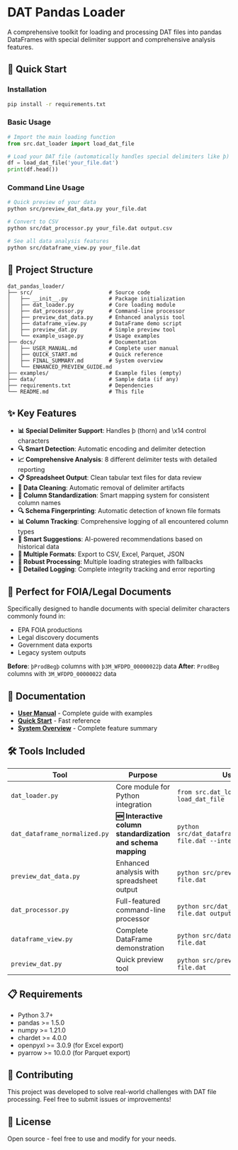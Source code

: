 # DAT Pandas Loader

A comprehensive toolkit for loading and processing DAT files into pandas DataFrames with special delimiter support and comprehensive analysis features.

## 🚀 Quick Start

### Installation
```bash
pip install -r requirements.txt
```

### Basic Usage
```python
# Import the main loading function
from src.dat_loader import load_dat_file

# Load your DAT file (automatically handles special delimiters like þ)
df = load_dat_file('your_file.dat')
print(df.head())
```

### Command Line Usage
```bash
# Quick preview of your data
python src/preview_dat_data.py your_file.dat

# Convert to CSV
python src/dat_processor.py your_file.dat output.csv

# See all data analysis features
python src/dataframe_view.py your_file.dat
```

## 📁 Project Structure

```
dat_pandas_loader/
├── src/                        # Source code
│   ├── __init__.py             # Package initialization
│   ├── dat_loader.py           # Core loading module
│   ├── dat_processor.py        # Command-line processor
│   ├── preview_dat_data.py     # Enhanced analysis tool
│   ├── dataframe_view.py       # DataFrame demo script
│   ├── preview_dat.py          # Simple preview tool
│   └── example_usage.py        # Usage examples
├── docs/                       # Documentation
│   ├── USER_MANUAL.md          # Complete user manual
│   ├── QUICK_START.md          # Quick reference
│   ├── FINAL_SUMMARY.md        # System overview
│   └── ENHANCED_PREVIEW_GUIDE.md
├── examples/                   # Example files (empty)
├── data/                       # Sample data (if any)
├── requirements.txt            # Dependencies
└── README.md                   # This file
```

## ✨ Key Features

- **📊 Special Delimiter Support**: Handles þ (thorn) and \\x14 control characters
- **🔍 Smart Detection**: Automatic encoding and delimiter detection
- **📈 Comprehensive Analysis**: 8 different delimiter tests with detailed reporting
- **📋 Spreadsheet Output**: Clean tabular text files for data review
- **🧹 Data Cleaning**: Automatic removal of delimiter artifacts
- **🎯 Column Standardization**: Smart mapping system for consistent column names
- **🔍 Schema Fingerprinting**: Automatic detection of known file formats
- **📊 Column Tracking**: Comprehensive logging of all encountered column types
- **🤖 Smart Suggestions**: AI-powered recommendations based on historical data
- **📁 Multiple Formats**: Export to CSV, Excel, Parquet, JSON
- **🔧 Robust Processing**: Multiple loading strategies with fallbacks
- **📝 Detailed Logging**: Complete integrity tracking and error reporting

## 🎯 Perfect for FOIA/Legal Documents

Specifically designed to handle documents with special delimiter characters commonly found in:
- EPA FOIA productions
- Legal discovery documents
- Government data exports
- Legacy system outputs

**Before**: `þProdBegþ` columns with `þ3M_WFDPD_00000022þ` data
**After**: `ProdBeg` columns with `3M_WFDPD_00000022` data

## 📖 Documentation

- **[User Manual](docs/USER_MANUAL.md)** - Complete guide with examples
- **[Quick Start](docs/QUICK_START.md)** - Fast reference
- **[System Overview](docs/FINAL_SUMMARY.md)** - Complete feature summary

## 🛠️ Tools Included

| Tool | Purpose | Usage |
|------|---------|-------|
| `dat_loader.py` | Core module for Python integration | `from src.dat_loader import load_dat_file` |
| `dat_dataframe_normalized.py` | **🆕 Interactive column standardization and schema mapping** | `python src/dat_dataframe_normalized.py file.dat --interactive` |
| `preview_dat_data.py` | Enhanced analysis with spreadsheet output | `python src/preview_dat_data.py file.dat` |
| `dat_processor.py` | Full-featured command-line processor | `python src/dat_processor.py file.dat output.csv` |
| `dataframe_view.py` | Complete DataFrame demonstration | `python src/dataframe_view.py file.dat` |
| `preview_dat.py` | Quick preview tool | `python src/preview_dat.py file.dat` |

## 📋 Requirements

- Python 3.7+
- pandas >= 1.5.0
- numpy >= 1.21.0
- chardet >= 4.0.0
- openpyxl >= 3.0.9 (for Excel export)
- pyarrow >= 10.0.0 (for Parquet export)

## 🤝 Contributing

This project was developed to solve real-world challenges with DAT file processing. Feel free to submit issues or improvements!

## 📄 License

Open source - feel free to use and modify for your needs.